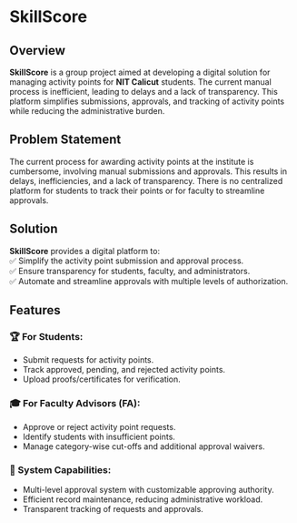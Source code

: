 # SkillScore  

## Overview  
**SkillScore** is a group project aimed at developing a digital solution for managing activity points for **NIT Calicut** students. The current manual process is inefficient, leading to delays and a lack of transparency. This platform simplifies submissions, approvals, and tracking of activity points while reducing the administrative burden.  

## Problem Statement  
The current process for awarding activity points at the institute is cumbersome, involving manual submissions and approvals. This results in delays, inefficiencies, and a lack of transparency. There is no centralized platform for students to track their points or for faculty to streamline approvals.  

## Solution  
**SkillScore** provides a digital platform to:  
✅ Simplify the activity point submission and approval process.  
✅ Ensure transparency for students, faculty, and administrators.  
✅ Automate and streamline approvals with multiple levels of authorization.  

## Features  

### 🏆 For Students:  
- Submit requests for activity points.  
- Track approved, pending, and rejected activity points.  
- Upload proofs/certificates for verification.  

### 🎓 For Faculty Advisors (FA):  
- Approve or reject activity point requests.  
- Identify students with insufficient points.  
- Manage category-wise cut-offs and additional approval waivers.  

### 🔧 System Capabilities:  
- Multi-level approval system with customizable approving authority.  
- Efficient record maintenance, reducing administrative workload.  
- Transparent tracking of requests and approvals.  


